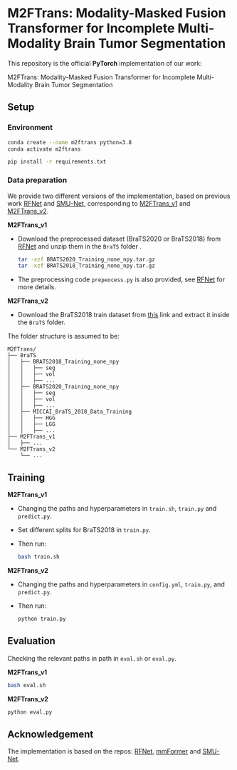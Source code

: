 # M2FTrans: Modality-Masked Fusion Transformer for Incomplete Multi-Modality Brain Tumor Segmentation

This repository is the official **PyTorch** implementation of our work:

M2FTrans: Modality-Masked Fusion Transformer for Incomplete Multi-Modality Brain Tumor Segmentation

## Setup

### Environment

```bash
conda create --name m2ftrans python=3.8
conda activate m2ftrans

pip install -r requirements.txt
```

### Data preparation

We provide two different versions of the implementation, based on previous work [RFNet](https://github.com/dyh127/RFNet) and [SMU-Net](https://github.com/rezazad68/smunet), corresponding to [M2FTrans_v1](https://github.com/Jun-Jie-Shi/M2FTrans/tree/main/M2FTrans_v1) and [M2FTrans_v2](https://github.com/Jun-Jie-Shi/M2FTrans/tree/main/M2FTrans_v2).

**M2FTrans_v1**

- Download the preprocessed dataset (BraTS2020 or BraTS2018) from [RFNet](https://drive.google.com/drive/folders/1AwLwGgEBQwesIDTlWpubbwqxxd8brt5A?usp=sharing) and unzip them in the `BraTS` folder . 

  ```bash
  tar -xzf BRATS2020_Training_none_npy.tar.gz
  tar -xzf BRATS2018_Training_none_npy.tar.gz
  ```

- The preprocessing code ```prepeocess.py``` is also provided, see [RFNet](https://github.com/dyh127/RFNet) for more details.

**M2FTrans_v2**

- Download the BraTS2018 train dataset from [this](https://www.kaggle.com/sanglequang/brats2018) link and extract it inside the `BraTS` folder.

The folder structure is assumed to be:

```
M2FTrans/
├── BraTS
│   ├── BRATS2018_Training_none_npy
│   │   ├── seg
│   │   ├── vol
│   │   ├── ...
│   ├── BRATS2020_Training_none_npy
│   │   ├── seg
│   │   ├── vol
│   │   ├── ...
│   ├── MICCAI_BraTS_2018_Data_Training
│   │   ├── HGG
│   │   ├── LGG
│   │   ├── ...
├── M2FTrans_v1
│   ├── ...
└── M2FTrans_v2
    └── ...
```

## Training

**M2FTrans_v1**

- Changing the paths and hyperparameters in ```train.sh```, ```train.py``` and ```predict.py```.

- Set different splits for BraTS2018 in ```train.py```.

- Then run:

  ```bash
  bash train.sh
  ```

**M2FTrans_v2**

- Changing the paths and hyperparameters in ```config.yml```, ```train.py```, and ```predict.py```.

- Then run:

  ```bash
  python train.py
  ```

## Evaluation

Checking the relevant paths in path in ```eval.sh``` or ```eval.py```.

**M2FTrans_v1**

```bash
bash eval.sh
```

**M2FTrans_v2**

```bash
python eval.py
```

## Acknowledgement

The implementation is based on the repos: [RFNet](https://github.com/dyh127/RFNet), [mmFormer](https://github.com/YaoZhang93/mmFormer) and [SMU-Net](https://github.com/rezazad68/smunet).
